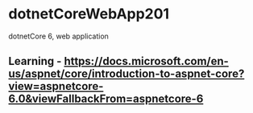 # dotnetCoreWebApp201
dotnetCore 6, web application

## Learning - https://docs.microsoft.com/en-us/aspnet/core/introduction-to-aspnet-core?view=aspnetcore-6.0&viewFallbackFrom=aspnetcore-6

